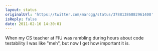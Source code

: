 ```yaml
---
layout: status
originalUrl: 'https://twitter.com/marcgg/status/37881386882961408'
isReply: false
date: 2011-02-16 14:30:01
---
```


When my CS teacher at FIU was rambling during hours about code testability I was like "meh", but now I get how important it is.
